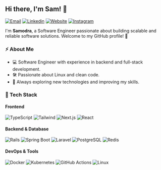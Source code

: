 ## Hi there, I'm Sam! 👋  

[![Email](https://img.shields.io/badge/Email-EA4335?style=flat-square&logo=gmail&logoColor=white)](mailto:samodra.me@gmail.com)
[![Linkedin](https://img.shields.io/badge/Linkedin-0A66C2?style=flat-square&logo=logmein&logoColor=white&link=https://www.linkedin.com/in/saamodra)](https://www.linkedin.com/in/saamodra)
[![Website](https://img.shields.io/badge/Website-FF5733?style=flat-square&logo=firefox&logoColor=white)](https://samodra.my.id)
[![Instagram](https://img.shields.io/badge/Instagram-E4405F?style=flat-square&logo=instagram&logoColor=white)](https://instagram.com/samodra.me)

I'm **Samodra**, a Software Engineer passionate about building scalable and reliable software solutions. Welcome to my GitHub profile! 🚀  

### ⚡ About Me  
- 💻 Software Engineer with experience in backend and full-stack development.  
- 🛠️ Passionate about Linux and clean code. 
- 🎯 Always exploring new technologies and improving my skills.  

### 🚀 Tech Stack  

#### **Frontend**  
![TypeScript](https://img.shields.io/badge/TypeScript-3178C6?style=flat-square&logo=typescript&logoColor=white) 
![Tailwind](https://img.shields.io/badge/Tailwind-38B2AC?style=flat-square&logo=tailwind-css&logoColor=white) 
![Next.js](https://img.shields.io/badge/Next.js-000000?style=flat-square&logo=nextdotjs&logoColor=white) 
![React](https://img.shields.io/badge/React-61DAFB?style=flat-square&logo=react&logoColor=black)  

#### **Backend & Database**  
![Rails](https://img.shields.io/badge/Rails-CC0000?style=flat-square&logo=ruby-on-rails&logoColor=white) 
![Spring Boot](https://img.shields.io/badge/Spring%20Boot-6DB33F?style=flat-square&logo=spring-boot&logoColor=white) 
![Laravel](https://img.shields.io/badge/Laravel-FF2D20?style=flat-square&logo=laravel&logoColor=white)
![PostgreSQL](https://img.shields.io/badge/PostgreSQL-336791?style=flat-square&logo=postgresql&logoColor=white)
![Redis](https://img.shields.io/badge/Redis-DC382D?style=flat-square&logo=redis&logoColor=white) 

#### **DevOps & Tools**  
![Docker](https://img.shields.io/badge/Docker-2496ED?style=flat-square&logo=docker&logoColor=white) 
![Kubernetes](https://img.shields.io/badge/Kubernetes-326CE5?style=flat-square&logo=kubernetes&logoColor=white) 
![GitHub Actions](https://img.shields.io/badge/GitHub%20Actions-000000?style=flat-square&logo=github-actions&logoColor=white) 
![Linux](https://img.shields.io/badge/Linux-FCC624?style=flat-square&logo=linux&logoColor=black)  
